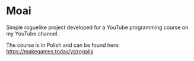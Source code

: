 # Moai
Simple roguelike project developed for a YouTube programming course on my YouTube channel.

The course is in Polish and can be found here: <https://makegames.today/yt/rogalik>
